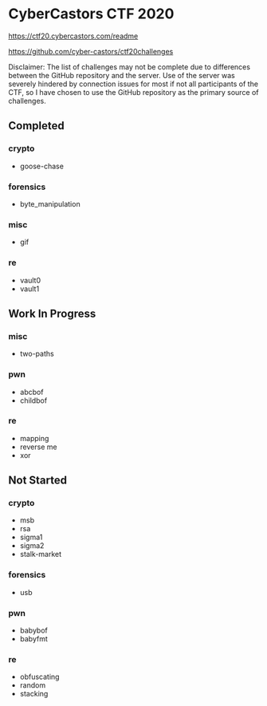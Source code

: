 # CyberCastors CTF 2020

https://ctf20.cybercastors.com/readme

https://github.com/cyber-castors/ctf20challenges

Disclaimer:
The list of challenges may not be complete due to differences between the GitHub repository and the server.
Use of the server was severely hindered by connection issues for most if not all participants of the CTF, so I have chosen to use the GitHub repository as the primary source of challenges.

## Completed

### crypto

 - goose-chase

### forensics

 - byte_manipulation

### misc

 - gif

### re

 - vault0
 - vault1

## Work In Progress

### misc

 - two-paths

### pwn

 - abcbof
 - childbof

### re

 - mapping
 - reverse me
 - xor

## Not Started

### crypto

 - msb
 - rsa
 - sigma1
 - sigma2
 - stalk-market

### forensics

 - usb

### pwn

 - babybof
 - babyfmt

### re

 - obfuscating
 - random
 - stacking

